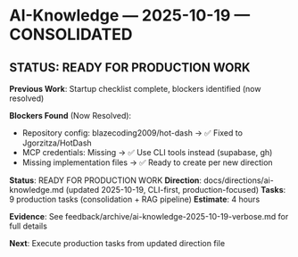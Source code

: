 # AI-Knowledge — 2025-10-19 — CONSOLIDATED

## STATUS: READY FOR PRODUCTION WORK

**Previous Work**: Startup checklist complete, blockers identified (now resolved)

**Blockers Found** (Now Resolved):
- Repository config: blazecoding2009/hot-dash → ✅ Fixed to Jgorzitza/HotDash
- MCP credentials: Missing → ✅ Use CLI tools instead (supabase, gh)
- Missing implementation files → ✅ Ready to create per new direction

**Status**: READY FOR PRODUCTION WORK
**Direction**: docs/directions/ai-knowledge.md (updated 2025-10-19, CLI-first, production-focused)
**Tasks**: 9 production tasks (consolidation + RAG pipeline)
**Estimate**: 4 hours

**Evidence**: See feedback/archive/ai-knowledge-2025-10-19-verbose.md for full details

**Next**: Execute production tasks from updated direction file

